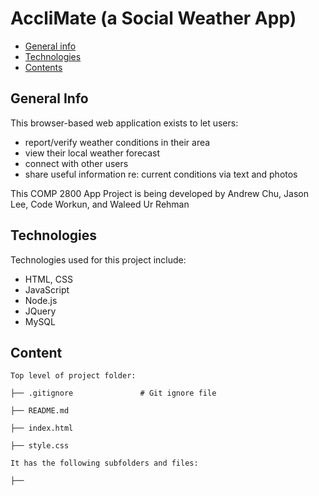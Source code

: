 # AccliMate (a Social Weather App)

- [General info](#general-info)
- [Technologies](#technologies)
- [Contents](#content)

## General Info

This browser-based web application exists to let users:
- report/verify weather conditions in their area
- view their local weather forecast
- connect with other users 
- share useful information re: current conditions via text and photos

This COMP 2800 App Project is being developed by Andrew Chu, Jason Lee, Code Workun, and Waleed Ur Rehman

## Technologies

Technologies used for this project include:

- HTML, CSS
- JavaScript
- Node.js
- JQuery
- MySQL

## Content

```
Top level of project folder:

├── .gitignore               # Git ignore file

├── README.md

├── index.html

├── style.css

It has the following subfolders and files:

├──

